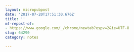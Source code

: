 ```yaml
---
layout: micropubpost
date: '2017-07-20T17:51:30.676Z'
title: ''
mf-repost-of:
- https://www.google.com/_/chrome/newtab?espv=2&ie=UTF-8
slug: 64290
category: notes

---
```


